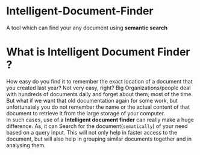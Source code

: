 # Intelligent-Document-Finder
A tool which can find your any document using **semantic search**

# What is Intelligent Document Finder ?
How easy do you find it to remember the exact location of a document that you created last year? Not very easy, right? Big Organizations/people deal with hundreds of documents daily and forget about them, most of the time.
<br>
But what if we want that old documentation again for some work, but unfortunately you do not remember the name or the actual content of that document to retrieve it from the large storage of your computer.
<br>
In such cases, use of a __Intelligent document finder__ can really make a huge difference. As, it can Search for the document(```sematically```) of your need based on a query input. This will not only help in faster access to the document, but will also help in grouping similar documents together and in analysing them.
<br>


